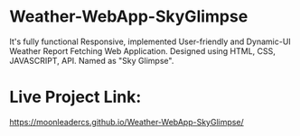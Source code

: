 # Weather-WebApp-SkyGlimpse
It's fully functional Responsive, implemented User-friendly and Dynamic-UI Weather Report Fetching Web Application. Designed using HTML, CSS, JAVASCRIPT, API. Named as "Sky Glimpse". 
# Live Project Link: 
https://moonleadercs.github.io/Weather-WebApp-SkyGlimpse/

